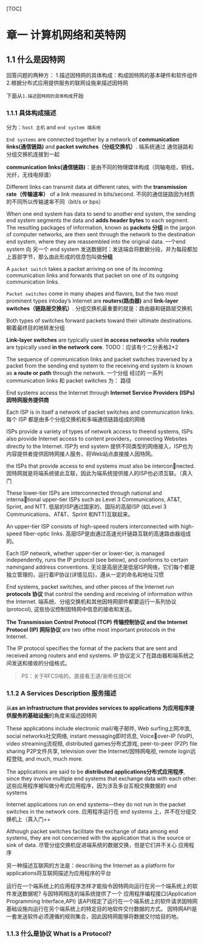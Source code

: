 [TOC]

# 章一 计算机网络和英特网

## 1.1 什么是因特网
回答问题的两种方：
1.描述因特网的具体构成：构成因特网的基本硬件和软件组件
2.根据分布式应用提供服务的联网设施来描述因特网

下面从`1.描述因特网的具体构成`开始
### 1.1.1 具体构成描述
分为：`host 主机` and `end system 端系统`


`End systems` are connected together by a network of **communication links(通信链路)** and **packet switches（分组交换机）**.
端系统通过 通信链路和分组交换机连接到一起

**communication links(通信链路)**：是由不同的物理媒体构成（同轴电缆，铜线，光纤，无线电频谱）

Different links can transmit data at different rates, with the **transmission rate（传输速率）** of a link measured in bits/second.
不同的通信链路因为材质的不同所以传输速率不同（bit/s or bps）

When one end system has data to send to another end system, the sending end system segments the data and **adds header bytes** to each segment. The resulting packages of information, known as **packets 分组** in the jargon of computer networks, are then sent through the network to the destination end system, where they are reassembled into the original data.
一个end system 向 另一个 end system 发送数据时：发送端会将数据分段，并为每段都加上首部字节，那么由此形成的信息包叫做**分组**

A `packet switch` takes a packet arriving on one of its incoming communication
links and forwards that packet on one of its outgoing communication links. 

`Packet switches` come in many shapes and flavors, but the two most prominent types intoday’s Internet are **routers(路由器)** and **link-layer switches（链路层交换机）**.
分组交换机最重要的就是：路由器和链路层交换机

Both types of switches forward packets toward their ultimate destinations. 
朝着最终目的地转发分组

**Link-layer switches** are typically used **in access networks**
while **routers** are typically used **in the network core**. 
TODO：应该有个二分表格2*2

The sequence of communication links and packet switches traversed by a packet from
the sending end system to the receiving end system is known as **a route or path**
through the network. 
一个分组 经过的 一系列 communication links 和 packet switches 为： 路径

End systems access the Internet through **Internet Service Providers (ISPs) 因特网服务提供商**

Each ISP is in itself a network of packet switches and communication links.
每个 ISP 都是由多个分组交换机和多端通信链路组成的网络

ISPs provide a variety of types of network access to theend systems, ISPs also provide Internet access to content providers，connecting Websites directly to the Internet.
ISP为 end system 提供不同类型的网络接入，ISP也为内容提供者提供因特网接人服务，将Web站点直接接人因特网。


the ISPs that provide access to end systems must also be interconnected. 
因特网就是将端系统彼此互联，因此为端系统提供接人的ISP也必须互联。（真入门

These lower-tier ISPs are interconnected through national and international upper-tier ISPs such as Level 3 Communications, AT&T, Sprint, and NTT.
低层的ISP通过国家的、国际的高层ISP (如Level 3 Communications、AT&T、Sprint 和NTT)互联起来。

An upper-tier ISP consists of high-speed routers interconnected with high-speed
fiber-optic links. 
高层ISP是由通过高速光纤链路互联的高速路由器组成的。

Each ISP network, whether upper-tier or lower-tier, is managed independently, runs the IP protocol (see below), and conforms to certain namingand address conventions.
无论是高层还是低层ISP网络，它们每个都是独立管理的，运行着IP协议(详情见后)，遵从一定的命名和地址习惯

End systems, packet switches, and other pieces of the Internet run **protocols 协议** that control the sending and receiving of information within the Internet. 
端系统、分组交换机和其他因特网部件都要运行一系列协议(protocol), 这些协议控制因特网中信息的接收和发送。

**The Transmission Control Protocol (TCP)  传输控制协议 and the Internet Protocol (IP) 网际协议** are two ofthe most important protocols in the Internet. 

The IP protocol specifies the format of the packets that are sent and received among routers and end systems. 
IP 协议定义了在路由器和端系统之间发送和接收的分组格式。

> PS：关于RFCS啥的，直接看王道/谢希任就OK

### 1.1.2 A Services Description 服务描述

从**as an infrastructure that provides services to applications 为应用程序提供服务的基础设施**的角度来描述因特网

These applications include electronic mail/电子邮件, Web surfing上网冲浪, social networks社交网络, instant messaging即时讯息, Voiceover-IP (VoIP), video streaming流视频, distributed games分布式游戏, peer-to-peer (P2P) file sharing P2P文件共享, television over the Internet/因特网电视, remote login远程登陆, and much, much more. 

The applications are said to be **distributed applications分布式应用程序**, since they involve multiple end systems that exchange data with each other.
这些应用程序被叫做分布式应用程序，因为涉及多台互相交换数据的 end systems

Internet applications run on end systems—they do not run in the packet switches in the network core.
应用程序运行在 end systems 上，并不在分组交换机上（真入门++

Although packet switches facilitate the exchange of data among end systems, they
are not concerned with the application that is the source or sink of data.
尽管分组交换机促进端系统的数据交换，但是它们并不关心 应用程序

另一种描述互联网的方法是：describing the Internet as a platform for applications将互联网描述为应用程序的平台

运行在一个端系统上的应用程序怎样才能指令因特网向运行在另一个端系统上的软件发送数据呢?
与因特网相连的端系统提供了一个 应用程序编程接口(Application Programming Interface,API)
该API规定了运行在一个端系统上的软件请求因特网基础设施向运行在另个端系统上的特定目的地软件交付数据的方式。
因特网API是一套发送软件必须遵循的规则集合，因此因特网能够将数据交付给目的地。

### 1.1.3 什么是协议 What Is a Protocol?
